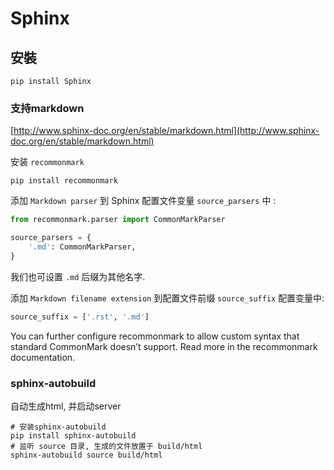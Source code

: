 # Sphinx

## 安裝

```shell
pip install Sphinx
```

### 支持markdown

[http://www.sphinx-doc.org/en/stable/markdown.html](http://www.sphinx-doc.org/en/stable/markdown.html)

安装 `recommonmark`

```shell
pip install recommonmark
```

添加 `Markdown parser` 到 Sphinx 配置文件变量 `source_parsers` 中 :

```python
from recommonmark.parser import CommonMarkParser

source_parsers = {
    '.md': CommonMarkParser,
}
```

我们也可设置 `.md` 后缀为其他名字.

添加 `Markdown filename extension` 到配置文件前缀 `source_suffix` 配置变量中:

```python
source_suffix = ['.rst', '.md']
```

You can further configure recommonmark to allow custom syntax that standard CommonMark doesn’t support. Read more in the recommonmark documentation.

### sphinx-autobuild

自动生成html, 并启动server

```shell
# 安装sphinx-autobuild
pip install sphinx-autobuild
# 监听 source 目录, 生成的文件放置于 build/html
sphinx-autobuild source build/html
```

